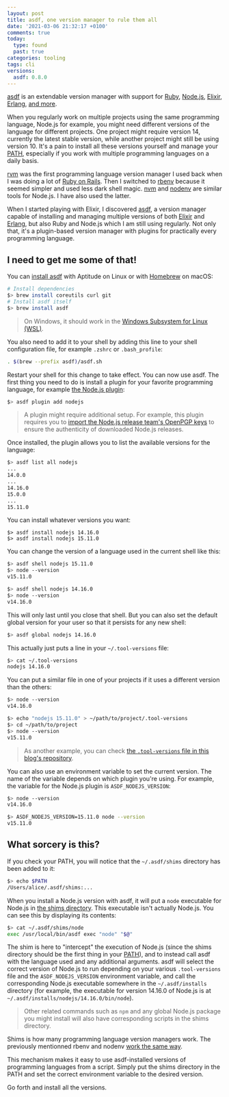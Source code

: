 ```yaml
---
layout: post
title: asdf, one version manager to rule them all
date: '2021-03-06 21:32:17 +0100'
comments: true
today:
  type: found
  past: true
categories: tooling
tags: cli
versions:
  asdf: 0.8.0
---
```


[asdf][asdf] is an extendable version manager with support for [Ruby][ruby],
[Node.js][node], [Elixir][elixir], [Erlang][erlang], [and more][asdf-plugins].

When you regularly work on multiple projects using the same programming
language, Node.js for example, you might need different versions of the language
for different projects. One project might require version 14, currently the
latest stable version, while another project might still be using version 10.
It's a pain to install all these versions yourself and manage your [PATH][path],
especially if you work with multiple programming languages on a daily basis.

<!-- more -->

[rvm][rvm] was the first programming language version manager I used back when I
was doing a lot of [Ruby on Rails][rails]. Then I switched to [rbenv][rbenv]
because it seemed simpler and used less dark shell magic. [nvm][nvm] and
[nodenv][nodenv] are similar tools for Node.js. I have also used the latter.

When I started playing with Elixir, I discovered [asdf][asdf], a version manager
capable of installing and managing multiple versions of both [Elixir][elixir]
and [Erlang][erlang], but also Ruby and Node.js which I am still using
regularly. Not only that, it's a plugin-based version manager with plugins for
practically every programming language.

## I need to get me some of that!

You can [install asdf][asdf-install] with Aptitude on Linux or with
[Homebrew][brew] on macOS:

```bash
# Install dependencies
$> brew install coreutils curl git
# Install asdf itself
$> brew install asdf
```

> On Windows, it should work in the [Windows Subsystem for Linux (WSL)][wsl].

You also need to add it to your shell by adding this line to your shell
configuration file, for example `.zshrc` or `.bash_profile`:

```bash
. $(brew --prefix asdf)/asdf.sh
```

Restart your shell for this change to take effect. You can now use asdf. The
first thing you need to do is install a plugin for your favorite programming
language, for example [the Node.js plugin][asdf-nodejs]:

```bash
$> asdf plugin add nodejs
```

> A plugin might require additional setup. For example, this plugin requires you
> to [import the Node.js release team's OpenPGP keys][asdf-nodejs-install] to
> ensure the authenticity of downloaded Node.js releases.

Once installed, the plugin allows you to list the available versions for the
language:

```bash
$> asdf list all nodejs
...
14.0.0
...
14.16.0
15.0.0
...
15.11.0
```

You can install whatever versions you want:

```
$> asdf install nodejs 14.16.0
$> asdf install nodejs 15.11.0
```

You can change the version of a language used in the current shell like this:

```bash
$> asdf shell nodejs 15.11.0
$> node --version
v15.11.0

$> asdf shell nodejs 14.16.0
$> node --version
v14.16.0
```

This will only last until you close that shell. But you can also set the default
global version for your user so that it persists for any new shell:

```bash
$> asdf global nodejs 14.16.0
```

This actually just puts a line in your `~/.tool-versions` file:

```bash
$> cat ~/.tool-versions
nodejs 14.16.0
```

You can put a similar file in one of your projects if it uses a different
version than the others:

```bash
$> node --version
v14.16.0

$> echo "nodejs 15.11.0" > ~/path/to/project/.tool-versions
$> cd ~/path/to/project
$> node --version
v15.11.0
```

> As another example, you can check [the `.tool-versions` file in this blog's
> repository](https://github.com/AlphaHydrae/blog/blob/main/.tool-versions).

You can also use an environment variable to set the current version. The name of
the variable depends on which plugin you're using. For example, the variable for
the Node.js plugin is `ASDF_NODEJS_VERSION`:

```bash
$> node --version
v14.16.0

$> ASDF_NODEJS_VERSION=15.11.0 node --version
v15.11.0
```

## What sorcery is this?

If you check your PATH, you will notice that the `~/.asdf/shims` directory has
been added to it:

```bash
$> echo $PATH
/Users/alice/.asdf/shims:...
```

When you install a Node.js version with asdf, it will put a `node` executable
for Node.js in [the shims directory][asdf-shims]. This executable isn't actually
Node.js. You can see this by displaying its contents:

```bash
$> cat ~/.asdf/shims/node
exec /usr/local/bin/asdf exec "node" "$@"
```

The shim is here to "intercept" the execution of Node.js (since the shims
directory should be the first thing in your [PATH][path]), and to instead call
asdf with the language used and any additional arguments. asdf will select the
correct version of Node.js to run depending on your various `.tool-versions`
file and the `ASDF_NODEJS_VERSION` environment variable, and call the
corresponding Node.js executable somewhere in the `~/.asdf/installs` directory
(for example, the executable for version 14.16.0 of Node.js is at
`~/.asdf/installs/nodejs/14.16.0/bin/node`).

> Other related commands such as `npm` and any global Node.js package you might
> install will also have corresponding scripts in the shims directory.

Shims is how many programming language version managers work. The previously
mentionned rbenv and nodenv [work the same way][rbenv-shims].

This mechanism makes it easy to use asdf-installed versions of programming
languages from a script. Simply put the shims directory in the PATH and set the
correct environment variable to the desired version.

Go forth and install all the versions.

[asdf]: https://asdf-vm.com
[asdf-install]: https://asdf-vm.com/#/core-manage-asdf
[asdf-nodejs]: https://github.com/asdf-vm/asdf-nodejs
[asdf-nodejs-install]: https://github.com/asdf-vm/asdf-nodejs#install
[asdf-plugins]: https://asdf-vm.com/#/plugins-all?id=plugin-list
[asdf-shims]: https://asdf-vm.com/#/core-manage-versions?id=shims
[brew]: https://brew.sh
[elixir]: https://elixir-lang.org
[erlang]: https://www.erlang.org
[node]: https://nodejs.org
[nodenv]: https://github.com/nodenv/nodenv
[nvm]: https://github.com/nvm-sh/nvm
[path]: https://en.wikipedia.org/wiki/PATH_(variable)
[rails]: https://rubyonrails.org
[rbenv]: https://github.com/rbenv/rbenv
[rbenv-shims]: https://github.com/rbenv/rbenv#understanding-shims
[ruby]: https://www.ruby-lang.org
[rvm]: https://rvm.io
[wsl]: https://docs.microsoft.com/en-us/windows/wsl/about
